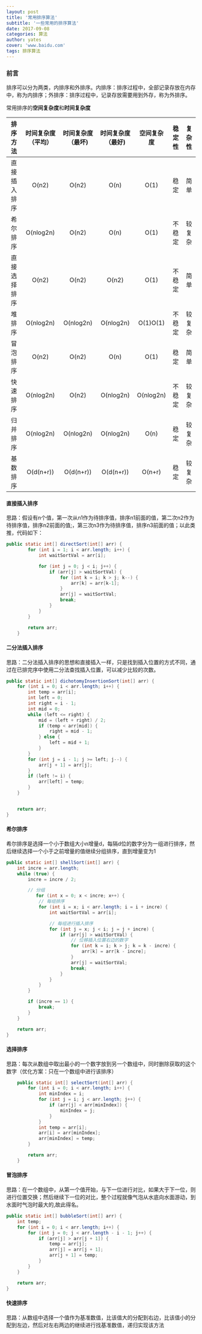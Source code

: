```yaml
---
layout: post
title: '常用排序算法'
subtitle: '一些常用的排序算法'
date: 2017-09-08
categories: 算法
author: yates
cover: 'www.baidu.com'
tags: 排序算法
---
```


### 前言
排序可以分为两类，内排序和外排序。内排序：排序过程中，全部记录存放在内存中，称为内排序；外排序：排序过程中，记录存放需要用到外存，称为外排序。

常用排序的**空间复杂度**和**时间复杂度**


排序方法|时间复杂度（平均）|时间复杂度（最坏)|时间复杂度（最好)	|空间复杂度|稳定性|复杂性
:------:|:----------------:|:---------------:|:----------------:|:--------:|:----:|:----:|
直接插入排序|O(n2)	       |O(n2)            |	O(n)            |O(1)	   |稳定  |	简单
希尔排序|O(nlog2n)         |O(n2)            |O(n)	            |O(1)	   |不稳定|较复杂
直接选择排序|O(n2)         |O(n2)            |O(n2)             |O(1)      |不稳定|简单
堆排序	|O(nlog2n)|	O(nlog2n)|O(nlog2n)|	O(1)O(1)|	不稳定|	较复杂
冒泡排序|	O(n2)|	O(n2)|	O(n)|	O(1)|	稳定|	简单
快速排序|	O(nlog2n)|	O(n2)|	O(nlog2n)|	O(nlog2n)|	不稳定	|较复杂
归并排序|	O(nlog2n)|	O(nlog2n)|	O(nlog2n)|	O(n)|	稳定|	较复杂
基数排序|	O(d(n+r))|	O(d(n+r))|	O(d(n+r))|	O(n+r)|	稳定|	较复杂


#### 直接插入排序

思路：假设有n个值，第一次从n1作为待排序值，排序n1前面的值，第二次n2作为待排序值，排序n2前面的值;，第三次n3作为待排序值，排序n3前面的值；以此类推，代码如下：
```java
public static int[] directSort(int[] arr) {
        for (int i = 1; i < arr.length; i++) {
            int waitSortVal = arr[i];

            for (int j = 0; j < i; j++) {
                if (arr[j] > waitSortVal) {
                    for (int k = i; k > j; k--) {
                        arr[k] = arr[k-1];
                    }
                    arr[j] = waitSortVal;
                    break;
                }
            }
        }

        return arr;
    }
```

#### 二分法插入排序
思路：二分法插入排序的思想和直接插入一样，只是找到插入位置的方式不同，通过在已排完序中使用二分法查找插入位置，可以减少比较的次数。
```java
public static int[] dichotomyInsertionSort(int[] arr) {
    for (int i = 0; i < arr.length; i++) {
        int temp = arr[i];
        int left = 0;
        int right = i - 1;
        int mid = 0;
        while (left <= right) {
            mid = (left + right) / 2;
            if (temp < arr[mid]) {
                right = mid - 1;
            } else {
                left = mid + 1;
            }
        }
        for (int j = i - 1; j >= left; j--) {
            arr[j + 1] = arr[j];
        }
        if (left != i) {
            arr[left] = temp;
        }
    }


    return arr;
}
```

#### 希尔排序
希尔排序是选择一个小于数组大小n增量d，每隔d位的数字分为一组进行排序，然后继续选择一个小于之前增量的值继续分组排序，直到增量变为1

```java
public static int[] shellSort(int[] arr) {
    int incre = arr.length;
    while (true) {
        incre = incre / 2;

        // 分组
           for (int x = 0; x < incre; x++) {
            // 每组排序
            for (int i = x; i < arr.length; i = i + incre) {
                int waitSortVal = arr[i];

                // 每组进行插入排序
                for (int j = x; j < i; j = j + incre) {
                    if (arr[j] > waitSortVal) {
                        // 位移插入位置右边的数字
                        for (int k = i; k > j; k = k - incre) {
                            arr[k] = arr[k - incre];
                        }
                        arr[j] = waitSortVal;
                        break;
                    }
                }
            }
        }

        if (incre == 1) {
            break;
        }
    }

    return arr;
}
```

#### 选择排序
思路：每次从数组中取出最小的一个数字放到另一个数组中，同时删除获取的这个数字（优化方案：只在一个数组中进行该排序）

```java
    public static int[] selectSort(int[] arr) {
        for (int i = 0; i < arr.length; i++) {
            int minIndex = i;
            for (int j = i; j < arr.length; j++) {
                if (arr[j] < arr[minIndex]) {
                    minIndex = j;
                }
            }
            int temp = arr[i];
            arr[i] = arr[minIndex];
            arr[minIndex] = temp;
        }

        return arr;
    }
```

#### 冒泡排序
思路：在一个数组中，从第一个值开始，与下一位进行对比，如果大于下一位，则进行位置交换；然后继续下一位的对比，整个过程就像气泡从水底向水面游动，到水面时气泡时最大的,故此得名。
```java
public static int[] bubbleSort(int[] arr) {
    int temp;
    for (int i = 0; i < arr.length; i++) {
        for (int j = 0; j < arr.length - i - 1; j++) {
            if (arr[j] > arr[j + 1]) {
                temp = arr[j];
                arr[j] = arr[j + 1];
                arr[j + 1] = temp;
            }
        }
    }

    return arr;
}
```

#### 快速排序
思路：从数组中选择一个值作为基准数值，比该值大的分配到右边，比该值小的分配到左边，然后对左右两边的继续进行找基准数值，递归实现该方法
```java

```